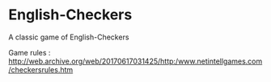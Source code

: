 # English-Checkers

A classic game of English-Checkers

Game rules : http://web.archive.org/web/20170617031425/http:/www.netintellgames.com/checkersrules.htm
